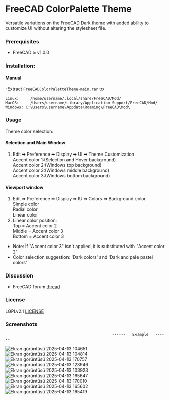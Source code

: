 # FreeCAD ColorPalette Theme
Versatile variations on the FreeCAD Dark theme with added ability to customize UI without altering the stylesheet file.

### Prerequisites
* FreeCAD ≥ v1.0.0

### İnstallation:

#### Manual

  -Extract `FreeCADColorPaletteTheme-main.rar` to
   ```
   Linux:     /home/username/.local/share/FreeCAD/Mod/
   MacOS:     /Users/username/Library/Application Support/FreeCAD/Mod/
   Windows: C:\Users\username\Appdata\Roaming\FreeCAD\Mod\
   ```

### Usage
Theme color selection:  
#### Selection and Main Window  
1. Edit ➡ Preference ➡ Display ➡ UI ➡ Theme Customization     
   Accent color 1:(Selection and Hover background)  
   Accent color 2:(Windows top background)  
   Accent color 3:(Windows middle background)  
   Accent color 3:(Windows bottom background)  
#### Viewport window
1. Edit ➡ Preference ➡ Display ➡ IU ➡ Colors ➡ Background color   
   Simple color  
   Radial color  
   Linear color  
2. Linear color position:  
   Top    = Accent color 2  
   Middle = Accent color 3      
   Bottom = Accent color 3  
                          
- Note: İf "Accent color 3" isn't applied, it is substituted with "Accent color 2"
- Color selection suggestion: 'Dark colors' and 'Dark and pale pastel colors'  

### Discussion
* FreeCAD forum [thread](https://forum.freecad.org/viewtopic.php?t=93274)

### License
LGPLv2.1 [LICENSE](LICENSE)

### Screenshots
                                                   ------   Example   ------



![Ekran görüntüsü 2025-04-13 104651](https://github.com/user-attachments/assets/36e31559-914a-48db-9e56-4b213f9b4f00)
![Ekran görüntüsü 2025-04-13 104814](https://github.com/user-attachments/assets/9201d085-ba62-4405-a857-e3da725d45bf)
![Ekran görüntüsü 2025-04-13 170757](https://github.com/user-attachments/assets/80cecaa1-ded0-4e66-a545-e5a99467e86e)
![Ekran görüntüsü 2025-04-13 123946](https://github.com/user-attachments/assets/5895803f-8f69-4c3c-944b-a248cc0d8717)
![Ekran görüntüsü 2025-04-13 103923](https://github.com/user-attachments/assets/a913c018-e1e7-426b-a06f-d82f9dfdcfee)
![Ekran görüntüsü 2025-04-13 165647](https://github.com/user-attachments/assets/2855e6f9-af8d-42a9-9da9-b25f64b92d46)
![Ekran görüntüsü 2025-04-13 170010](https://github.com/user-attachments/assets/31cb2435-5065-49ee-ba47-298a22710219)
![Ekran görüntüsü 2025-04-13 165602](https://github.com/user-attachments/assets/769acda4-cf43-46ff-951b-e7f9e49de244)
![Ekran görüntüsü 2025-04-13 165419](https://github.com/user-attachments/assets/3da6192d-5d51-43b6-b94a-1102992018b8)
